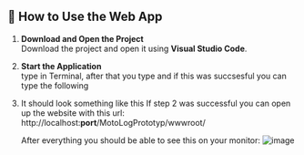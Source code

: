 ## 📘 How to Use the Web App

1. **Download and Open the Project**  
   Download the project and open it using **Visual Studio Code**.

2. **Start the Application**  
   type <cd motologprototyp> in Terminal, after that you type <dotnet build> and if this was succsesful you can type the following <dotnet run>

3. It should look something like this
   If step 2 was successful you can open up the website with this url: http://localhost:<strong>port</strong>/MotoLogPrototyp/wwwroot/

   After everything you should be able to see this on your monitor:
   ![image](https://github.com/user-attachments/assets/548c820e-ed2d-4822-a794-28fe28987deb)


